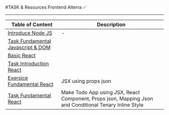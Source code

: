 #TASK & Resources Frontend Alterra ✅
<hr>

| Table of Content | Description |
| --- | --- |
| [Introduce Node JS](https://github.com/adityahimaone/Task-Frontend-Alterra/tree/introduce-nodejs) | - |
| [Task Fundamental Javascript & DOM](https://github.com/adityahimaone/Task-Frontend-Alterra/tree/task-fundamental) | |
| [Basic React](https://github.com/adityahimaone/Task-Frontend-Alterra/tree/react-basic1) | |
| [Task Introduction React](https://github.com/adityahimaone/Task-Frontend-Alterra/tree/task-introduction-react) | |
| [Exersice Fundamental React](https://github.com/adityahimaone/Task-Frontend-Alterra/tree/exercise-react-fundamental) | JSX using props json |
| [Task Fundamental React](https://github.com/adityahimaone/Task-Frontend-Alterra/tree/task-fundamental-react) | Make Todo App using JSX, React Component, Props json, Mapping Json  and Conditional Tenary Inline Style |
